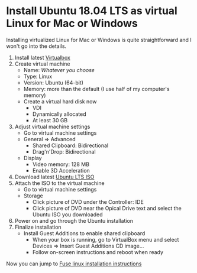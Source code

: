# Install Ubuntu 18.04 LTS as virtual Linux for Mac or Windows

Installing virtualized Linux for Mac or Windows is quite straightforward and I won't go into the details.

1) Install latest [Virtualbox](https://www.virtualbox.org/)
2) Create virtual machine
	- Name: *Whatever you choose*
	- Type: Linux
	- Version: Ubuntu (64-bit)
	- Memory: more than the default (I use half of my computer's memory)
	- Create a virtual hard disk now
		- VDI
		- Dynamically allocated
		- At least 30 GB
3) Adjust virtual machine settings
	- Go to virtual machine settings
	- General => Advanced
		- Shared Clipboard: Bidirectional
		- Drag'n'Drop: Bidirectional
	- Display
		- Video memory: 128 MB
		- Enable 3D Acceleration
4) Download latest [Ubuntu LTS ISO](https://www.ubuntu.com/download/desktop)
5) Attach the ISO to the virtual machine
	- Go to virtual machine settings
	- Storage
		- Click picture of DVD under the Controller: IDE
		- Click picture of DVD near the Opical Drive text and select the Ubuntu ISO you downloaded
6) Power on and go through the Ubuntu installation
7) Finalize installation
	- Install Guest Additions to enable shared clipboard
		- When your box is running, go to VirtualBox menu and select Devices => Insert Guest Additions CD image...
		- Follow on-screen instructions and reboot when ready

 Now you can jump to [Fuse linux installation instructions](installation-linux.md)